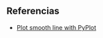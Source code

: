 ## Referencias

* [Plot smooth line with PyPlot](https://stackoverflow.com/questions/5283649/plot-smooth-line-with-pyplot)